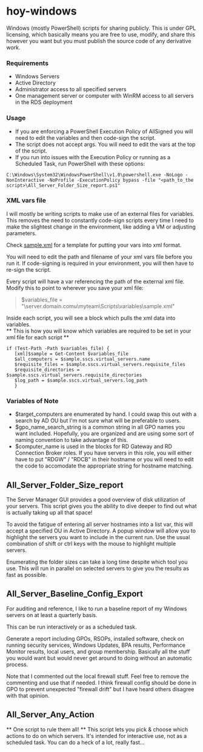 # hoy-windows
Windows (mostly PowerShell) scripts for sharing publicly.  This is under GPL licensing, which basically means you are free to use, 
modify, and share this however you want but you must publish the source code of any derivative work.


### Requirements
- Windows Servers
- Active Directory
- Administrator access to all specified servers 
- One management server or computer with WinRM access to all servers in the RDS deployment


### Usage
- If you are enforcing a PowerShell Execution Policy of AllSigned you will need to edit the variables and then code-sign the script.
- The script does not accept args.  You will need to edit the vars at the top of the script.
- If you run into issues with the Execution Policy or running as a Scheduled Task, run PowerShell with these options:
```
C:\Windows\System32\WindowsPowerShell\v1.0\powershell.exe -NoLogo -NonInteractive -NoProfile -ExecutionPolicy bypass -file "<path_to_the script>\All_Server_Folder_Size_report.ps1"
```


### XML vars file
I will mostly be writing scripts to make use of an external files for variables.  This removes the need to constantly code-sign scripts every time I need to make the slightest change in the environment, like adding a VM or adjusting parameters.

Check [sample.xml](https://github.com/zaphodbeeblebrox3rd/hoy-windows/blob/main/sample.xml) for a template for putting your vars into xml format.

You will need to edit the path and filename of your xml vars file before you run it.  If code-signing is required in your environment, you will then have to re-sign the script.

Every script will have a var referencing the path of the external xml file.  Modify this to point to wherever you save your xml file:
> $variables_file = "\\server.domain.comu\myteam\Scripts\variables\sample.xml"

Inside each script, you will see a block which pulls the xml data into variables.  
** This is how you will know which variables are required to be set in your xml file for each script **
~~~~
if (Test-Path -Path $variables_file) {
   [xml]$sample = Get-Content $variables_file
   $all_computers = $sample.sscs.virtual_servers.name
   $requisite_files = $sample.sscs.virtual_servers.requisite_files
   $requisite_directories = $sample.sscs.virtual_servers.requisite_directories
   $log_path = $sample.sscs.virtual_servers.log_path
   }
~~~~


### Variables of Note
- $target_computers are enumerated by hand.  I could swap this out with a search by AD OU but I'm not sure what will be preferable to users.
- $gpo_name_search_string is a common string in all GPO names you want included.  Hopefully, you are organized and are using some sort of naming convention to take advantage of this.
- $computer_name is used in the blocks for RD Gateway and RD Connection Broker roles.  If you have servers in this role, you will either have to put "RDGW" / "RDCB" in their hostname or you will need to edit the code to accomodate the appropriate string for hostname matching.


## All_Server_Folder_Size_report
The Server Manager GUI provides a good overview of disk utilization of your servers.  This script gives you the ability to dive deeper to find out what is actually taking up all that space!

To avoid the fatigue of entering all server hostnames into a list var, this will accept a specified OU in Active Directory.  A popup window will allow you to highlight the servers you want to include in the current run.  Use the usual combination of shift or ctrl keys with the mouse to highlight multiple servers.

Enumerating the folder sizes can take a long time despite which tool you use.  This will run in parallel on selected servers to give you the results as fast as possible.


## All_Server_Baseline_Config_Export
For auditing and reference, I like to run a baseline report of my Windows servers on at least a quarterly basis.  

This can be run interactively or as a scheduled task.  

Generate a report including GPOs, RSOPs, installed software, check on running security services, Windows Updates, BPA results, Performance Monitor results, local users, and group membership.  Basically all the stuff you would want but would never get around to doing without an automatic process.

Note that I commented out the local firewall stuff.  Feel free to remove the commenting and use that if needed.  I think firewall config should be done in GPO to prevent unexpected "firewall drift" but I have heard others disagree with that opinion.


## All_Server_Any_Action
** One script to rule them all! **
This script lets you pick & choose which actions to do on which servers.  It's intended for interactive use, not as a scheduled task.  You can do a heck of a lot, really fast...  
